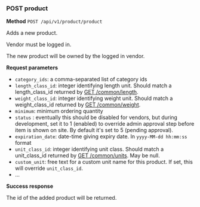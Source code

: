 ### POST product ###

**Method** `POST /api/v1/product/product`

Adds a new product.

Vendor must be logged in.

The new product will be owned by the logged in vendor.

**Request parameters**

* `category_ids`: a comma-separated list of category ids
* `length_class_id`: integer identifying length unit. Should match a length_class_id returned by [GET /common/length](get_common_length.md).
* `weight_class_id`: integer identifying weight unit. Should match a weight_class_id returned by [GET /common/weight](get_common_weight.md).
* `minimum`: minimum ordering quantity
* `status` : eventually this should be disabled for vendors, but during development, set it to 1 (enabled) to override admin approval step before item is shown on site. By default it's set to 5 (pending approval).
* `expiration_date`: date-time giving expiry date. In `yyyy-MM-dd hh:mm:ss` format
* `unit_class_id`: integer identifying unit class. Should match a unit_class_id returned by [GET /common/units](get_common_units.md). May be null.
* `custom_unit`: free text for a custom unit name for this product. If set, this will override `unit_class_id`.
* ...

**Success response**

The id of the added product will be returned.
